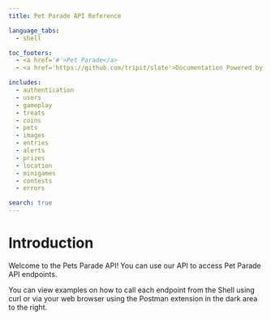 ```yaml
---
title: Pet Parade API Reference

language_tabs:
  - shell

toc_footers:
  - <a href='#'>Pet Parade</a>
  - <a href='https://github.com/tripit/slate'>Documentation Powered by Slate</a>

includes:
  - authentication
  - users
  - gameplay
  - treats
  - coins
  - pets
  - images
  - entries
  - alerts
  - prizes
  - location
  - minigames
  - contests
  - errors

search: true
---
```


# Introduction

Welcome to the Pets Parade API! You can use our API to access Pet Parade API endpoints.

You can view examples on how to call each endpoint from the Shell using curl or via your web browser using the Postman extension in the dark area to the right.


